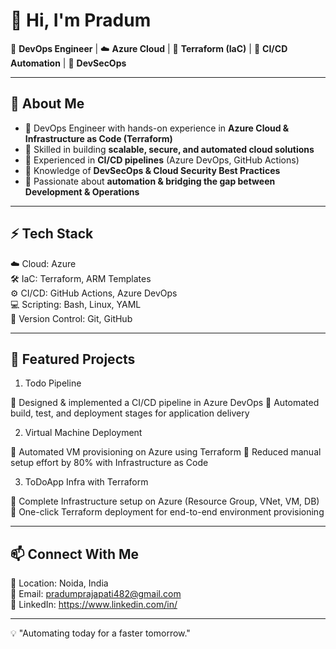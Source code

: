 # 👋 Hi, I'm Pradum  

🚀 **DevOps Engineer** | ☁️ **Azure Cloud** | 🔧 **Terraform (IaC)** | 🔄 **CI/CD Automation** | 🔐 **DevSecOps**  

---

## 💼 About Me  
- 🔹 DevOps Engineer with hands-on experience in **Azure Cloud & Infrastructure as Code (Terraform)**  
- 🔹 Skilled in building **scalable, secure, and automated cloud solutions**  
- 🔹 Experienced in **CI/CD pipelines** (Azure DevOps, GitHub Actions)  
- 🔹 Knowledge of **DevSecOps & Cloud Security Best Practices**  
- 🔹 Passionate about **automation & bridging the gap between Development & Operations**  

---

## ⚡ Tech Stack  
☁️ Cloud: Azure  
🛠️ IaC: Terraform, ARM Templates  
⚙️ CI/CD: GitHub Actions, Azure DevOps  
💻 Scripting: Bash, Linux, YAML  
📂 Version Control: Git, GitHub  

---

## 📂 Featured Projects  
1. Todo Pipeline

🔹 Designed & implemented a CI/CD pipeline in Azure DevOps
🔹 Automated build, test, and deployment stages for application delivery

2. Virtual Machine Deployment

🔹 Automated VM provisioning on Azure using Terraform
🔹 Reduced manual setup effort by 80% with Infrastructure as Code

3. ToDoApp Infra with Terraform

🔹 Complete Infrastructure setup on Azure (Resource Group, VNet, VM, DB)
🔹 One-click Terraform deployment for end-to-end environment provisioning

---

## 📫 Connect With Me  
📍 Location: Noida, India  
📧 Email: pradumprajapati482@gmail.com  
💼 LinkedIn: https://www.linkedin.com/in/<your-id>  

---

💡 "Automating today for a faster tomorrow."
